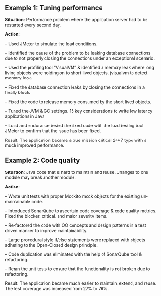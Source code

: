 ## Example 1: Tuning performance
**Situation**: Performance problem where the application server had to be restarted every second day.

**Action**:

– Used JMeter to simulate the load conditions.

– Identified the cause of the problem to be leaking database connections due to not properly closing the connections under an exceptional scenario.

– Used the profiling tool “VisualVM” & identified a memory leak where long living objects were holding on to short lived objects. jvisualvm to detect memory leak.

– Fixed the database connection leaks by closing the connections in a finally block.

– Fixed the code to release memory consumed by the short lived objects.

– Tuned the JVM & GC settings. 15 key considerations to write low latency applications in Java

– Load and endurance tested the fixed code with the load testing tool JMeter to confirm that the issue has been fixed.

Result: The application became a true mission critical 24×7 type with a much improved performance.

## Example 2: Code quality

**Situation**: Java code that is hard to maintain and reuse. Changes to one module may break another module.

**Action**:

– Wrote unit tests with proper Mockito mock objects for the existing un-maintainable code.

– Introduced SonarQube to ascertain code coverage & code quality metrics. Fixed the blocker, critical, and major severity items.

– Re-factored the code with OO concepts and design patterns in a test driven manner to improve maintainability.

– Large procedural style if/else statements were replaced with objects adhering to the Open-Closed design principle.

– Code duplication was eliminated with the help of SonarQube tool & refactoring.

– Reran the unit tests to ensure that the functionality is not broken due to refactoring.

Result: The application became much easier to maintain, extend, and reuse. The test coverage was increased from 27% to 76%.
